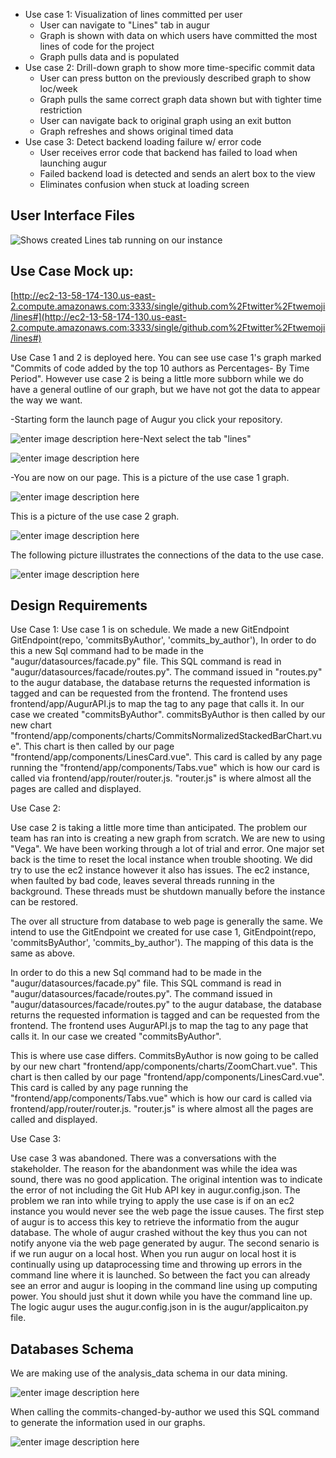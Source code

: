 

 - Use case 1: Visualization of lines committed per user
 	- User can navigate to "Lines" tab in augur
	- Graph is shown with data on which users have committed the most lines of code for the project
	- Graph pulls data and is populated 
 - Use case 2: Drill-down graph to show more time-specific commit data
 	- User can press button on the previously described graph to show loc/week
	- Graph pulls the same correct graph data shown but with tighter time restriction
	- User can navigate back to original graph using an exit button
	- Graph refreshes and shows original timed data
 - Use case 3: Detect backend loading failure w/ error code 
 	- User receives error code that backend has failed to load when launching augur
	- Failed backend load is detected and sends an alert box to the view
	- Eliminates confusion when stuck at loading screen 

  ## User Interface Files
![Shows created Lines tab running on our instance](https://lh3.googleusercontent.com/OlLjII_RTg9a4LC0kpiRXnj3TRE0u-jJcHZlOulMEI5D5n-wcYeK7w4m9kXY_b83FdqU6At7jfPE)

## Use Case Mock up:
[http://ec2-13-58-174-130.us-east-2.compute.amazonaws.com:3333/single/github.com%2Ftwitter%2Ftwemoji/lines#](http://ec2-13-58-174-130.us-east-2.compute.amazonaws.com:3333/single/github.com%2Ftwitter%2Ftwemoji/lines#)


Use Case 1 and 2 is deployed here. You can see use case 1's graph marked "Commits of code added by the top 10 authors as Percentages- By Time Period". However use case 2 is being a little more subborn while we do have a general outline of our graph, but we have not got the data to appear the way we want.

-Starting form the launch page of Augur you click your repository.

![enter image description here](https://lh3.googleusercontent.com/TnjKapyvt15HmngEZW4XRRG9-cvN1GGAvV1uBJK4A1vDzeOOx0wlAU-fv3uJxzSeb4wyFkhJtuNr1OcT-5N4ZTqNDzqMTftRxYzXW-3nwcX72z7EJzaDL_emGUWvzJzuAyostPs4HlxNdM1ogG1izKVrbm3Qh21H4wee5fewhNoJwPFLYVuIGZojbtMehQVPxYlRgRUTjyGklJbupDiH7RsPUMK3nvrnr7qHNRvVl1jypBkBfmAasoAyWEFQxZ_vjPFySywTb3SYv_c7KUW75ETqpWTYTq75K7JJ1XgSSDCFmytkeke-dFgLtoL2wrXc8QkRlL3IzSRUytA94vYq7vZ3Kgo0b6x9ClKlXYvc105fReuKvMV_eZp7vlq9EvWzLV6Tha5ooIbsHI_9j---CkNueZgInmp2icbzXJHKxJE4UXKlDTpZ30Aj69CcpzbZefAX2PJyExmDi7RVrvYBL9xyBalbn34CxpP-Vnbbcef1pPSKdieiWdXzzXhtkTW64LD0k-UyDrnm7Oz8OqMVkp0-dmA-Rg9cF2SrQ7yWRIUX2oxO-PVPeUd8ExDyUw3Noq2vK97ICR_ybxvrvD8QL8l-610pAiZGVAflqadYAxwt-ilWKo0ktKfa2BsAxqFlq4o1-9tlMighcnQaD-o0xui-W7v36Q=w928-h182-no)-Next select the tab "lines"

![enter image description here](https://lh3.googleusercontent.com/_A7V4mliPB9bHjx4WLSJeP46Do01AJP5Gnb40NrJAg9igjzBX2DsSF37Uq_Gjon7UfDitc7ZzLI "augur line tab")

-You are now on our page. This is a picture of the use case 1 graph.

![enter image description here](https://lh3.googleusercontent.com/d1CDBadjXATErk-gHMMIBKTzdokLD8bXJe_-d0Ykb5sr-ujSKuXCVMLfrLO5rsFkQQwsdXDQgtU "graph")

This is a picture of the use case 2 graph.

![enter image description here](https://lh3.googleusercontent.com/2-vMl2uwlS_5fcK0zxsBfQz1XTaFPPH3rfQaxSNOUU3Zvs0D2Nc-o-esWD8rp81zpCvhv5KES24 "case 2")

The following picture illustrates the connections of the data to the use case.

![enter image description here](https://lh3.googleusercontent.com/j_Z8zT5_NgBFIjbB0qSTL63Ypw_qJ41xPYwjtmGUGlXUT_1vbbmM_w7StffOU5wgKSt_TNLoCfo "updated diagram")



## Design Requirements

Use Case 1:
	Use case 1 is on schedule. We made a new GitEndpoint 
		GitEndpoint(repo, 'commitsByAuthor', 'commits_by_author'),
	In order to do this a new Sql command had to be made in the "augur/datasources/facade.py" file. This SQL command is read in "augur/datasources/facade/routes.py". The command issued in "routes.py" to the augur database, the database returns the requested information is tagged and can be requested from the frontend. The frontend uses frontend/app/AugurAPI.js to map the tag to any page that calls it. In our case we created "commitsByAuthor". commitsByAuthor is then called by our new chart "frontend/app/components/charts/CommitsNormalizedStackedBarChart.vue". This chart is then called by our page "frontend/app/components/LinesCard.vue". This card is called by any page running the "frontend/app/components/Tabs.vue" which is how our card is called via frontend/app/router/router.js.
"router.js" is where almost all the pages are called and displayed.

Use Case 2:	

Use case 2 is taking a little more time than anticipated. The problem our team has ran into is creating a new graph from scratch.  We are new to using "Vega". We have been working through a lot of trial and error. One major set back is the time to reset the local instance when trouble shooting. We did try to use the ec2 instance however it also has issues. The ec2 instance, when faulted by bad code, leaves several threads running in the background. These threads must be shutdown manually before the instance can be restored.

The over all structure from database to web page is generally the same. We intend to use the GitEndpoint we created for use case 1, GitEndpoint(repo, 'commitsByAuthor', 'commits_by_author'). The mapping of this data is the same as above. 
	
In order to do this a new Sql command had to be made in the "augur/datasources/facade.py" file. This SQL command is read in "augur/datasources/facade/routes.py". The command issued in "augur/datasources/facade/routes.py" to the augur database, the database returns the requested information is tagged and can be requested from the frontend. The frontend uses AugurAPI.js to map the tag to any page that calls it. In our case we created "commitsByAuthor". 
	
This is where use case differs. CommitsByAuthor is now going to be called by our new chart "frontend/app/components/charts/ZoomChart.vue". This chart is then called by our page "frontend/app/components/LinesCard.vue". This card is called by any page running the "frontend/app/components/Tabs.vue" which is how our card is called via frontend/app/router/router.js.
"router.js" is where almost all the pages are called and displayed.

Use Case 3:
	
Use case 3 was abandoned. There was a conversations with the stakeholder. The reason for the abandonment was while the idea was sound, there was no good application. The original intention was to indicate the error of not including the Git Hub API key in augur.config.json. The problem we ran into while trying to apply the use case is if on an ec2 instance you would never see the web page the issue causes. The first step of augur is to access this key to retrieve the informatio from the augur database. The whole of augur crashed without the key thus you can not notify anyone via the web page generated by augur. The second senario is if we run augur on a local host. When you run augur on local host it is continually using up dataprocessing time and throwing up errors in the command line where it is launched. So between the fact you can already see an error and augur is looping in the command line using up computing power. You should just shut it down while you have the command line up. 
The logic augur uses the augur.config.json in is the augur/applicaiton.py file.


## Databases Schema

We are making use of the analysis_data schema in our data mining.

![enter image description here](https://lh3.googleusercontent.com/BSjtrzwxacR2XowM64OlyCwYPRZeX11RdOiQiIXrRIw38sQDGiT1dLjTEA6Uuibe9cdU-euCPgU "schema")

When calling the commits-changed-by-author we used this SQL command to generate the information used in our graphs.

![enter image description here](https://lh3.googleusercontent.com/bLMmw17aKzgprtOsA_gOZ9vsfJWfSeX0x2L11Jth2R5wEkIn8qi_TIc-5-qnya5DvUPrClhU8Xo "commits sql")
